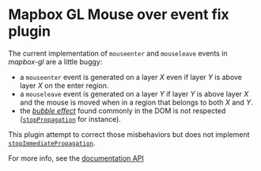 # Mapbox GL Mouse over event fix plugin

The current implementation of `mouseenter` and `mouseleave` events in *mapbox-gl* are a little buggy:
- a `mouseenter` event is generated on a layer *X* even if layer *Y* is above layer *X* on the enter region.
- a `mouseleave` event is generated on a layer *Y* if layer *Y* is above layer *X* and the mouse is moved when in a region that belongs to both *X* and *Y*.
- the [*bubble effect*](https://developer.mozilla.org/en-US/docs/Web/API/Event/bubbles) found commonly in the DOM is not respected ([`stopPropagation`](https://developer.mozilla.org/en-US/docs/Web/API/Document_Object_Model/Examples#Example_5:_Event_Propagation) for instance).

This plugin attempt to correct those misbehaviors but does not implement [`stopImmediatePropagation`](https://developer.mozilla.org/en-US/docs/Web/API/Event/stopImmediatePropagation).

For more info, see the [documentation API](https://jrd.github.io/mapbox-gl-mouse-over-event/)
